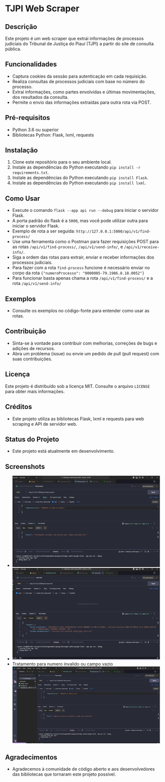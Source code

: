 # TJPI Web Scraper

## Descrição
Este projeto é um web scraper que extrai informações de processos judiciais do Tribunal de Justiça do Piauí (TJPI) a partir do site de consulta pública.

## Funcionalidades
- Captura cookies da sessão para autenticação em cada requisição.
- Realiza consultas de processos judiciais com base no número do processo.
- Extrai informações, como partes envolvidas e últimas movimentações, dos resultados da consulta.
- Permite o envio das informações extraídas para outra rota via POST.

## Pré-requisitos
- Python 3.6 ou superior
- Bibliotecas Python: Flask, lxml, requests

## Instalação
1. Clone este repositório para o seu ambiente local.
2. Instale as dependências do Python executando `pip install -r requirements.txt`.
2. Instale as dependências do Python executando `pip install Flask`.
2. Instale as dependências do Python executando `pip install lxml`.

## Como Usar
- Execute o comando `flask --app api run --debug` para iniciar o servidor Flask.
- A porta padrão do flask é a `5000`, mas você pode utilizar outra para iniciar o servidor Flask.
- Exemplo de rota a ser seguida: `http://127.0.0.1:5000/api/v1/find-process/`
- Use uma ferramenta como o Postman para fazer requisições POST para as rotas `/api/v1/find-process/`, `/api/v1/send-info/`, e `/api/v1/receive-info/`.
- Siga a ordem das rotas para extrair, enviar e receber informações dos processos judiciais.
- Para fazer com a rota `find-process` funcione é necessário enviar no corpo da rota `{"numeroProcesso": "0000005-79.1986.8.18.0052"}`
- Para funcionar basta apenas chama a rota `/api/v1/find-process/` e a rota `/api/v1/send-info/`

## Exemplos
- Consulte os exemplos no código-fonte para entender como usar as rotas.

## Contribuição
- Sinta-se à vontade para contribuir com melhorias, correções de bugs e adições de recursos.
- Abra um problema (issue) ou envie um pedido de pull (pull request) com suas contribuições.

## Licença
Este projeto é distribuído sob a licença MIT. Consulte o arquivo `LICENSE` para obter mais informações.

## Créditos
- Este projeto utiliza as bibliotecas Flask, lxml e requests para web scraping e API de servidor web.

## Status do Projeto
- Este projeto está atualmente em desenvolvimento.

## Screenshots
- ![Alt text](image.png)
- ![Alt text](image-1.png)
- Tratamento para numero invalido ou campo vazio ![Alt text](image-2.png)

## Agradecimentos
- Agradecemos à comunidade de código aberto e aos desenvolvedores das bibliotecas que tornaram este projeto possível.

